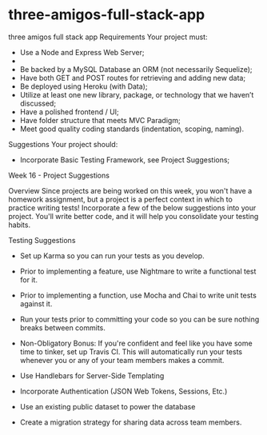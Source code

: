 # three-amigos-full-stack-app
three amigos full stack app
Requirements
Your project must:
* Use a Node and Express Web Server;
* 
* Be backed by a MySQL Database an ORM (not necessarily Sequelize);
* Have both GET and POST routes for retrieving and adding new data;
* Be deployed using Heroku (with Data);
* Utilize at least one new library, package, or technology that we haven’t discussed;
* Have a polished frontend / UI;
* Have folder structure that meets MVC Paradigm;
* Meet good quality coding standards (indentation, scoping, naming).

Suggestions
Your project should:
* Incorporate Basic Testing Framework, see Project Suggestions;

Week 16 - Project Suggestions

Overview
Since projects are being worked on this week, you won't have a homework assignment, but a project is a perfect context in which to practice writing tests!
Incorporate a few of the below suggestions into your project. You'll write better code, and it will help you consolidate your testing habits.


Testing Suggestions
* Set up Karma so you can run your tests as you develop.
* Prior to implementing a feature, use Nightmare to write a functional test for it.
* Prior to implementing a function, use Mocha and Chai to write unit tests against it.
* Run your tests prior to committing your code so you can be sure nothing breaks between commits.
* Non-Obligatory Bonus: If you're confident and feel like you have some time to tinker, set up Travis CI. This will automatically run your tests whenever you or any of your team members makes a commit.

* Use Handlebars for Server-Side Templating
* Incorporate Authentication (JSON Web Tokens, Sessions, Etc.)
* Use an existing public dataset to power the database
* Create a migration strategy for sharing data across team members.
